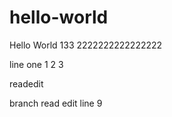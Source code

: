# hello-world
Hello World 133 2222222222222222

line one 1 2 3 

readedit


branch read edit line 9
